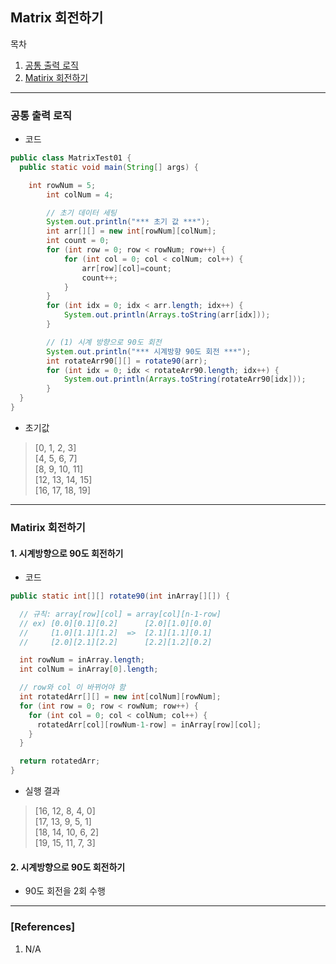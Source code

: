 ## Matrix 회전하기

목차

1. [공통 출력 로직](#공통-출력-로직)
1. [Matirix 회전하기](#matirix-회전하기)

* * *

### 공통 출력 로직

- 코드

```java
public class MatrixTest01 {
  public static void main(String[] args) {

    int rowNum = 5;
		int colNum = 4;

		// 초기 데이터 세팅
		System.out.println("*** 초기 값 ***");
		int arr[][] = new int[rowNum][colNum];
		int count = 0;
		for (int row = 0; row < rowNum; row++) {
			for (int col = 0; col < colNum; col++) {
				arr[row][col]=count;
				count++;
			}
		}
		for (int idx = 0; idx < arr.length; idx++) {
			System.out.println(Arrays.toString(arr[idx]));
		}

		// (1) 시계 방향으로 90도 회전
		System.out.println("*** 시계방향 90도 회전 ***");
		int rotateArr90[][] = rotate90(arr);
		for (int idx = 0; idx < rotateArr90.length; idx++) {
			System.out.println(Arrays.toString(rotateArr90[idx]));
		}
  }
}
```

- 초기값

> [0, 1, 2, 3]  
[4, 5, 6, 7]  
[8, 9, 10, 11]  
[12, 13, 14, 15]  
[16, 17, 18, 19]  

* * *

### Matirix 회전하기

#### 1. 시계방향으로 90도 회전하기

- 코드

```java
public static int[][] rotate90(int inArray[][]) {

  // 규칙: array[row][col] = array[col][n-1-row]
  // ex) [0.0][0.1][0.2]      [2.0][1.0][0.0]
  //     [1.0][1.1][1.2]  =>  [2.1][1.1][0.1]
  //     [2.0][2.1][2.2]      [2.2][1.2][0.2]

  int rowNum = inArray.length;
  int colNum = inArray[0].length;

  // row와 col 이 바뀌어야 함
  int rotatedArr[][] = new int[colNum][rowNum];
  for (int row = 0; row < rowNum; row++) {
    for (int col = 0; col < colNum; col++) {
      rotatedArr[col][rowNum-1-row] = inArray[row][col];
    }
  }

  return rotatedArr;
}
```

- 실행 결과

> [16, 12, 8, 4, 0]  
[17, 13, 9, 5, 1]  
[18, 14, 10, 6, 2]  
[19, 15, 11, 7, 3]  


#### 2. 시계방향으로 90도 회전하기

- 90도 회전을 2회 수행

* * *

### [References]
1. N/A
